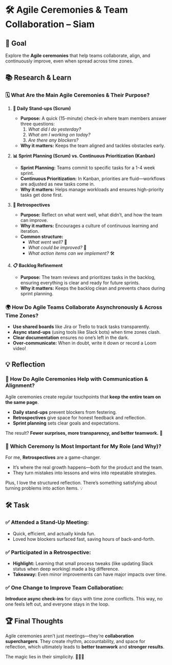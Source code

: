 # 🛠️ **Agile Ceremonies & Team Collaboration – Siam**

## 🎯 **Goal**
Explore the **Agile ceremonies** that help teams collaborate, align, and continuously improve, even when spread across time zones.

## 📚 **Research & Learn**

### 🗓️ **What Are the Main Agile Ceremonies & Their Purpose?**

1. **💬 Daily Stand-ups (Scrum)**  
   - **Purpose:** A quick (15-minute) check-in where team members answer three questions:  
     1. _What did I do yesterday?_  
     2. _What am I working on today?_  
     3. _Are there any blockers?_  
   - **Why it matters:** Keeps the team aligned and tackles obstacles early.

2. **📊 Sprint Planning (Scrum) vs. Continuous Prioritization (Kanban)**  
   - **Sprint Planning:** Teams commit to specific tasks for a 1-4 week sprint.  
   - **Continuous Prioritization:** In Kanban, priorities are fluid—workflows are adjusted as new tasks come in.  
   - **Why it matters:** Helps manage workloads and ensures high-priority tasks get done first.

3. **🔄 Retrospectives**  
   - **Purpose:** Reflect on what went well, what didn’t, and how the team can improve.  
   - **Why it matters:** Encourages a culture of continuous learning and iteration.  
   - **Common structure:**  
     - _What went well?_ 🎉  
     - _What could be improved?_ 🤔  
     - _What action items can we implement?_ 🛠️  

4. **📋 Backlog Refinement**  
   - **Purpose:** The team reviews and prioritizes tasks in the backlog, ensuring everything is clear and ready for future sprints.  
   - **Why it matters:** Keeps the backlog clean and prevents chaos during sprint planning.

### 🌍 **How Do Agile Teams Collaborate Asynchronously & Across Time Zones?**
- **Use shared boards** like Jira or Trello to track tasks transparently.
- **Async stand-ups** (using tools like Slack bots) when time zones clash.
- **Clear documentation** ensures no one’s left in the dark.
- **Over-communicate:** When in doubt, write it down or record a Loom video!

## 💡 **Reflection**

### 💬 **How Do Agile Ceremonies Help with Communication & Alignment?**
Agile ceremonies create regular touchpoints that **keep the entire team on the same page**.  
- **Daily stand-ups** prevent blockers from festering.  
- **Retrospectives** give space for honest feedback and reflection.  
- **Sprint planning** sets clear goals and expectations.  

The result? **Fewer surprises, more transparency, and better teamwork.** 🚀

### 🎯 **Which Ceremony Is Most Important for My Role (and Why)?**
For me, **Retrospectives** are a game-changer.  
- It’s where the real growth happens—both for the product and the team.  
- They turn mistakes into lessons and wins into repeatable strategies.  

Plus, I love the structured reflection. There’s something satisfying about turning problems into action items. 💡

## 🛠️ **Task**

### ✅ **Attended a Stand-Up Meeting:**  
- Quick, efficient, and actually kinda fun.  
- Loved how blockers surfaced fast, saving hours of back-and-forth.

### ✅ **Participated in a Retrospective:**  
- **Highlight:** Learning that small process tweaks (like updating Slack status when deep working) made a big difference.  
- **Takeaway:** Even minor improvements can have major impacts over time.

### ✅ **One Change to Improve Team Collaboration:**  
**Introduce async check-ins** for days with time zone conflicts. This way, no one feels left out, and everyone stays in the loop.

## 🏆 **Final Thoughts**
Agile ceremonies aren’t just meetings—they’re **collaboration superchargers**. They create rhythm, accountability, and space for reflection, which ultimately leads to **better teamwork** and **stronger results**.

The magic lies in their simplicity. 🧙‍♂️✨
